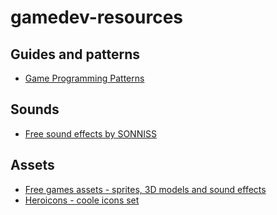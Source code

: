 # gamedev-resources

## Guides and patterns

* [Game Programming Patterns](http://gameprogrammingpatterns.com/contents.html)

## Sounds
* [Free sound effects by SONNISS](https://sonniss.com/gameaudiogdc18)

## Assets
* [Free games assets - sprites, 3D models and sound effects](https://kenney.nl/)
* [Heroicons - coole icons set](https://heroicons.dev)
